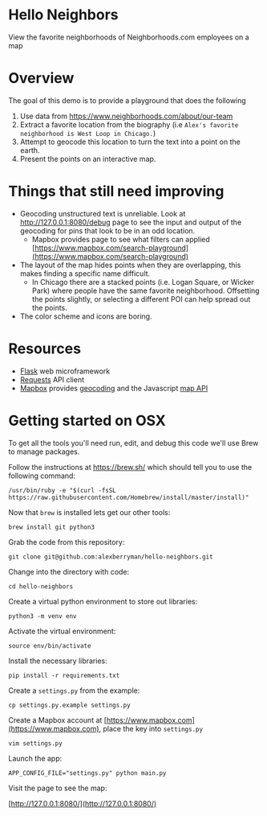 # Hello Neighbors
View the favorite neighborhoods of Neighborhoods.com employees on a map

# Overview 
The goal of this demo is to provide a playground that does the following
1. Use data from https://www.neighborhoods.com/about/our-team
1. Extract a favorite location from the biography (i.e `Alex's favorite neighborhood is West Loop in Chicago.`)
1. Attempt to geocode this location to turn the text into a point on the earth.
1. Present the points on an interactive map.

# Things that still need improving
 - Geocoding unstructured text is unreliable. Look at http://127.0.0.1:8080/debug page to see the input and output of the geocoding for pins that look to be in an odd location.
   - Mapbox provides page to see what filters can applied [https://www.mapbox.com/search-playground](https://www.mapbox.com/search-playground)
 - The layout of the map hides points when they are overlapping, this makes finding a specific name difficult.
   - In Chicago there are a stacked points (i.e. Logan Square, or Wicker Park)  where people have the same favorite neighborhood. Offsetting the points slightly, or selecting a different POI can help spread out the points.
 - The color scheme and icons are boring.
 
# Resources
 - [Flask](http://flask.pocoo.org/) web microframework
 - [Requests](http://docs.python-requests.org/en/master/) API client
 - [Mapbox](https://www.mapbox.com/) provides [geocoding](https://github.com/mapbox/mapbox-sdk-py/blob/master/docs/geocoding.md#geocoding) and the Javascript [map API](https://www.mapbox.com/mapbox-gl-js/api/)

# Getting started on OSX
To get all the tools you'll need run, edit, and debug this code we'll use Brew to manage packages.

Follow the instructions at https://brew.sh/ which should tell you to use the following command:

`/usr/bin/ruby -e "$(curl -fsSL https://raw.githubusercontent.com/Homebrew/install/master/install)"`

Now that `brew` is installed lets get our other tools:

`brew install git python3`

Grab the code from this repository:

`git clone git@github.com:alexberryman/hello-neighbors.git`

Change into the directory with code:

`cd hello-neighbors`

Create a virtual python environment to store out libraries:

`python3 -m venv env`

Activate the virtual environment:

`source env/bin/activate`

Install the necessary libraries:

`pip install -r requirements.txt`

Create a `settings.py` from the example:

`cp settings.py.example settings.py`

Create a Mapbox account at [https://www.mapbox.com](https://www.mapbox.com), place the key into `settings.py`

`vim settings.py`

Launch the app:

`APP_CONFIG_FILE="settings.py" python main.py`

Visit the page to see the map:

[http://127.0.0.1:8080/](http://127.0.0.1:8080/)

